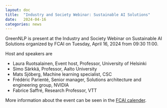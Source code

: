 ```yaml
---
layout: doc
title:  "Industry and Society Webinar: Sustainable AI Solutions"
date:   2024-04-16
categories: news
---
```

GreenNLP is present at the Industry and Society Webinar on Sustainable AI Solutions organized by FCAI on 
Tuesday, April 16, 2024 from 09:30 11:00.

Host and speakers are
* Laura Ruotsalainen, Event host, Professor, University of Helsinki
* Simo Särkkä, Professor, Aalto University
* Mats Sjöberg, Machine learning specialist, CSC
* Frédéric Parienté,  Senior manager, Solutions architecture and engineering group, NVIDIA 
* Fabrice Saffré, Research Professor, VTT

More information about the event can be seen in the [FCAI calender](https://fcai.fi/calendar/2024/04/16/sustainable-ai-solutions).

